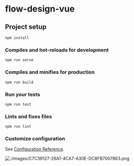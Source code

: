 # flow-design-vue

## Project setup
```
npm install
```

### Compiles and hot-reloads for development
```
npm run serve
```

### Compiles and minifies for production
```
npm run build
```

### Run your tests
```
npm run test
```

### Lints and fixes files
```
npm run lint
```



### Customize configuration
See [Configuration Reference](https://cli.vuejs.org/config/).

![./images/C7C39127-26A1-4CA7-A30E-DC8FB7007863.png]()